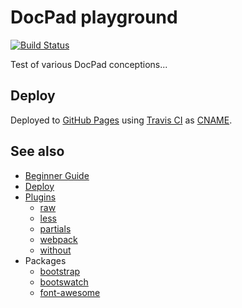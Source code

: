 # DocPad playground

[![Build Status](https://travis-ci.org/ukoloff/docpad.ukoloff.tk.svg?branch=master)](https://travis-ci.org/ukoloff/docpad.ukoloff.tk)

Test of various DocPad conceptions...

## Deploy

Deployed to [GitHub Pages](https://pages.github.com/) using [Travis CI](https://travis-ci.org/)
as [CNAME](/src/static/CNAME).

## See also

  * [Beginner Guide](http://docpad.org/docs/begin)
  * [Deploy](http://docpad.org/docs/deploy)
  * [Plugins](http://docpad.org/docs/plugins)
    - [raw](https://github.com/docpad/docpad-plugin-raw)
    - [less](https://github.com/docpad/docpad-plugin-less)
    - [partials](https://github.com/docpad/docpad-plugin-partials)
    - [webpack](https://github.com/RobLoach/docpad-plugin-webpack)
    - [without](https://github.com/ukoloff/docpad-plugin-without)
  * Packages
    - [bootstrap](https://github.com/twbs/bootstrap)
    - [bootswatch](https://github.com/thomaspark/bootswatch)
    - [font-awesome](https://github.com/FortAwesome/Font-Awesome)
